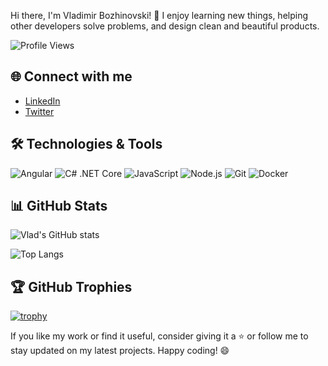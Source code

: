 Hi there, I'm Vladimir Bozhinovski! 👋
I enjoy learning new things, helping other developers solve problems, and design clean and beautiful products.

![Profile Views](https://komarev.com/ghpvc/?username=VladBozhinovski&color=blueviolet)

## 🌐 Connect with me

- [LinkedIn](https://www.linkedin.com/in/vlad-bozhinovski/)
- [Twitter](https://twitter.com/VladBozhinovski)

## 🛠️ Technologies & Tools

<img alt="Angular" src="https://img.shields.io/badge/Angular-%23DD0031.svg?&style=flat-square&logo=angular&logoColor=white" />
<img alt="C# .NET Core" src="https://img.shields.io/badge/.NET-%23512BD4.svg?&style=flat-square&logo=dotnet&logoColor=white" />
<img alt="JavaScript" src="https://img.shields.io/badge/JavaScript-%23F7DF1E.svg?&style=flat-square&logo=javascript&logoColor=black" />
<img alt="Node.js" src="https://img.shields.io/badge/Node.js-%23339933.svg?&style=flat-square&logo=node.js&logoColor=white" />
<img alt="Git" src="https://img.shields.io/badge/Git-%23F05033.svg?&style=flat-square&logo=git&logoColor=white" />
<img alt="Docker" src="https://img.shields.io/badge/Docker-%232496ED.svg?&style=flat-square&logo=docker&logoColor=white" />


## 📊 GitHub Stats

![Vlad's GitHub stats](https://github-readme-stats.vercel.app/api?username=VladBozhinovski&show_icons=true&theme=default)

![Top Langs](https://github-readme-stats.vercel.app/api/top-langs/?username=VladBozhinovski&layout=compact&theme=default)

## 🏆 GitHub Trophies

[![trophy](https://github-profile-trophy.vercel.app/?username=VladBozhinovski&theme=onedark)](https://github.com/ryo-ma/github-profile-trophy)

If you like my work or find it useful, consider giving it a ⭐ or follow me to stay updated on my latest projects. Happy coding! 😄
